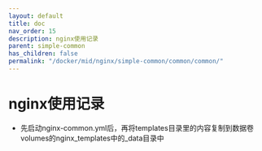 ```yaml
---
layout: default
title: doc
nav_order: 15
description: nginx使用记录
parent: simple-common
has_children: false
permalink: "/docker/mid/nginx/simple-common/common/common/"
---
```


# nginx使用记录

- 先启动nginx-common.yml后，再将templates目录里的内容复制到数据卷volumes的nginx_templates中的_data目录中
